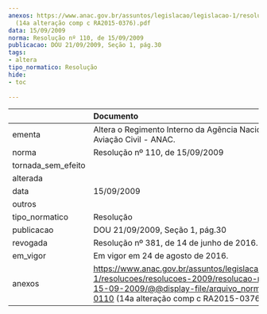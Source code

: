 ```yaml
---
anexos: https://www.anac.gov.br/assuntos/legislacao/legislacao-1/resolucoes/resolucoes-2009/resolucao-no-110-de-15-09-2009/@@display-file/arquivo_norma/RA2009-0110
  (14a alteração comp c RA2015-0376).pdf
data: 15/09/2009
norma: Resolução nº 110, de 15/09/2009
publicacao: DOU 21/09/2009, Seção 1, pág.30
tags:
- altera
tipo_normatico: Resolução
hide: 
- toc 
 
---
```


|                    | Documento                                                                                                                                                                                          |
|:-------------------|:---------------------------------------------------------------------------------------------------------------------------------------------------------------------------------------------------|
| ementa             | Altera o Regimento Interno da Agência Nacional de Aviação Civil - ANAC.                                                                                                                            |
| norma              | Resolução nº 110, de 15/09/2009                                                                                                                                                                    |
| tornada_sem_efeito |                                                                                                                                                                                                    |
| alterada           |                                                                                                                                                                                                    |
| data               | 15/09/2009                                                                                                                                                                                         |
| outros             |                                                                                                                                                                                                    |
| tipo_normatico     | Resolução                                                                                                                                                                                          |
| publicacao         | DOU 21/09/2009, Seção 1, pág.30                                                                                                                                                                    |
| revogada           | Resolução nº 381, de 14 de junho de 2016.                                                                                                                                                          |
| em_vigor           | Em vigor em 24 de agosto de 2016.                                                                                                                                                                  |
| anexos             | https://www.anac.gov.br/assuntos/legislacao/legislacao-1/resolucoes/resolucoes-2009/resolucao-no-110-de-15-09-2009/@@display-file/arquivo_norma/RA2009-0110 (14a alteração comp c RA2015-0376).pdf |